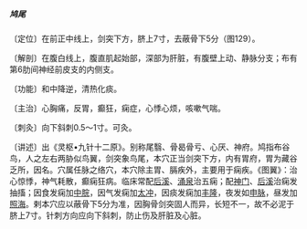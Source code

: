 ##### 鸠尾

〔定位〕在前正中线上，剑突下方，脐上7寸，去蔽骨下5分（图129）。

〔解剖〕在腹白线上，腹直肌起始部，深部为肝脏，有腹壁上动、静脉分支；布有第6肋间神经前皮支的内侧支。

〔功能〕和中降逆，清热化痰。

〔主治〕心胸痛，反胃，癫狂，痫症，心悸心烦，咳嗽气喘。

〔刺灸〕向下斜刺0.5〜1寸。可灸。

〔讲述〕出《灵枢•九针十二原》。别称尾翳、骨曷骨亏、心厌、神府。鸠指布谷鸟，人之左右两胁似鸟翼，剑突象鸟尾，本穴正当剑突下方，内有胃府，胃为藏谷乏所，因名。穴属任脉之络穴，本穴除主胃、膈疾外，主要用于痫疾。《图翼》：治心惊悸，神气耗散，癫痫狂病。临床常配[后溪](https://www.gmzyjc.com/read/zjs/zjs3.1.4-6-0.0.3.3.3.md)、[涌泉](https://www.gmzyjc.com/read/zjs/zjs3.1.7-8-0.0.2.3.1.md)治五痫；配[神门](https://www.gmzyjc.com/read/zjs/zjs3.1.4-6-0.0.2.3.7.md)、[后溪](https://www.gmzyjc.com/read/zjs/zjs3.1.4-6-0.0.3.3.3.md)治痫发抽搐；因食发痫加[中脘](https://www.gmzyjc.com/read/zjs/zjs3.2.1-0.1.1.3.11.md)，因气发痫加[太冲](https://www.gmzyjc.com/read/zjs/zjs3.1.9-12-0.0.4.3.3.md)，因痰发痫加[丰隆](https://www.gmzyjc.com/read/zjs/zjs3.1.1-3-0.1.3.3.40.md)，夜发如[申脉](https://www.gmzyjc.com/read/zjs/zjs3.1.7-8-0.0.1.3.62.md)，昼发加[照海](https://www.gmzyjc.com/read/zjs/zjs3.1.7-8-0.0.2.3.6.md)。剌本穴应以蔽骨下5分为准，因胸骨剑突固人而异，长短不一，故不必泥于脐上7寸。针刺方向应向下斜刺，防止伤及肝脏及心脏。
